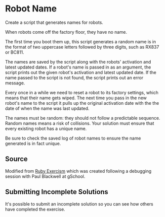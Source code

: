 # Robot Name

Create a script that generates names for robots.

When robots come off the factory floor, they have no name.

The first time you boot them up, this script generates a random name is
in the format of two uppercase letters followed by three digits, such as RX837
or BC811.

The names are saved by the script along with the robots' activation and latest
updated dates. If a robot's name is passed in as an argument, the script prints
out the given robot's activation and latest updated date. If the name passed to
the script is not found, the script prints out an error message.

Every once in a while we need to reset a robot to its factory settings,
which means that their name gets wiped. The next time you pass in the new robot's
name to the script it pulls up the original activation date with the the date
of when the name was last updated.

The names must be random: they should not follow a predictable sequence.
Random names means a risk of collisions. Your solution must ensure that
every existing robot has a unique name.

Be sure to check the saved log of robot names to ensure the name generated is in
fact unique.

## Source

Modified from [Ruby Exercism](http://exercism.io/exercises/ruby/robot-name/readme)
which was created following a debugging session with Paul Blackwell at gSchool.

## Submitting Incomplete Solutions

It's possible to submit an incomplete solution so you can see how others have
completed the exercise.
